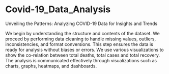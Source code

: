 # Covid-19_Data_Analysis
Unveiling the Patterns: Analyzing COVID-19 Data for Insights and Trends

We begin by understanding the structure and contents of the dataset.
We proceed by performing data cleaning to handle missing values, outliers, inconsistencies, and format conversions. This step ensures the data is ready for analysis without biases or errors.
We use various visualizations to show the co-relation between total deaths, total cases and total recovery. The analysis is communicated effectively through visualizations such as charts, graphs, heatmaps, and dashboards.


